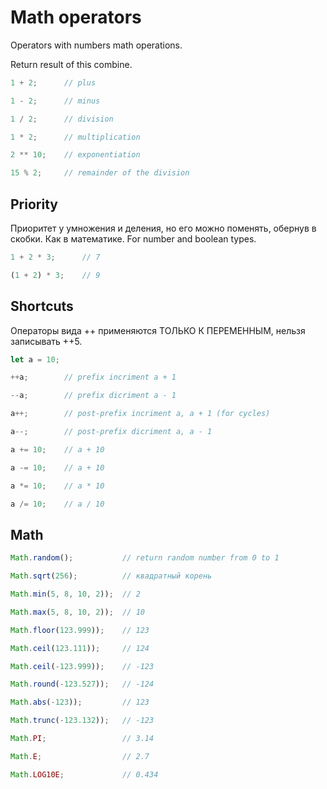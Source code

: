 # Math operators

Operators with numbers math operations.

Return result of this combine.

```js
1 + 2;      // plus

1 - 2;      // minus

1 / 2;      // division

1 * 2;      // multiplication

2 ** 10;    // exponentiation

15 % 2;     // remainder of the division
```

## Priority

Приоритет у умножения и деления, но его можно поменять, обернув в скобки. Как в математике. For number and boolean types.

```js
1 + 2 * 3;      // 7

(1 + 2) * 3;    // 9
```

## Shortcuts

Операторы вида ++ применяются ТОЛЬКО К ПЕРЕМЕННЫМ, нельзя записывать ++5.

```js
let a = 10;

++a;        // prefix incriment a + 1

--a;        // prefix dicriment a - 1

a++;        // post-prefix incriment a, a + 1 (for cycles)

a--;        // post-prefix dicriment a, a - 1

a += 10;    // a + 10

a -= 10;    // a + 10

a *= 10;    // a * 10

a /= 10;    // a / 10
```

## Math

```js
Math.random();           // return random number from 0 to 1

Math.sqrt(256);          // квадратный корень

Math.min(5, 8, 10, 2));  // 2

Math.max(5, 8, 10, 2));  // 10

Math.floor(123.999));    // 123

Math.ceil(123.111));     // 124

Math.ceil(-123.999));    // -123

Math.round(-123.527));   // -124

Math.abs(-123));         // 123

Math.trunc(-123.132));   // -123

Math.PI;                 // 3.14

Math.E;                  // 2.7

Math.LOG10E;             // 0.434

```
